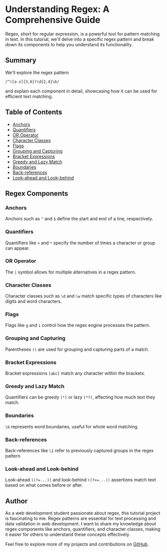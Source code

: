 # Understanding Regex: A Comprehensive Guide

Regex, short for regular expression, is a powerful tool for pattern matching in text. In this tutorial, we'll delve into a specific regex pattern and break down its components to help you understand its functionality.

## Summary

We'll explore the regex pattern 
```
/^([a-z]{3,6})\d{2,4}\b/
``` 
and explain each component in detail, showcasing how it can be used for efficient text matching.

## Table of Contents

- [Anchors](#anchors)
- [Quantifiers](#quantifiers)
- [OR Operator](#or-operator)
- [Character Classes](#character-classes)
- [Flags](#flags)
- [Grouping and Capturing](#grouping-and-capturing)
- [Bracket Expressions](#bracket-expressions)
- [Greedy and Lazy Match](#greedy-and-lazy-match)
- [Boundaries](#boundaries)
- [Back-references](#back-references)
- [Look-ahead and Look-behind](#look-ahead-and-look-behind)

## Regex Components

### Anchors

Anchors such as 
`^` and `$` define the start and end of a line, respectively.

### Quantifiers

Quantifiers like `+` and `*` specify the number of times a character or group can appear.

### OR Operator

The `|` symbol allows for multiple alternatives in a regex pattern.

### Character Classes

Character classes such as `\d` and `\w` match specific types of characters like digits and word characters.

### Flags

Flags like `g` and `i` control how the regex engine processes the pattern.

### Grouping and Capturing

Parentheses `()` are used for grouping and capturing parts of a match.

### Bracket Expressions

Bracket expressions `[abc]` match any character within the brackets.

### Greedy and Lazy Match

Quantifiers can be greedy `(*)` or lazy `(*?)`, affecting how much text they match.

### Boundaries

`\b` represents word boundaries, useful for whole word matching.

### Back-references

Back-references like `\1` refer to previously captured groups in the regex pattern.

### Look-ahead and Look-behind

Look-ahead `((?=...))` and look-behind `((?<=...))` assertions match text based on what comes before or after.

## Author

As a web development student passionate about regex, this tutorial project is fascinating to me. Regex patterns are essential for text processing and data validation in web development. I want to share my knowledge about regex components like anchors, quantifiers, and character classes, making it easier for others to understand these concepts effectively.

Feel free to explore more of my projects and contributions on [GitHub](https://github.com/prappleman).
